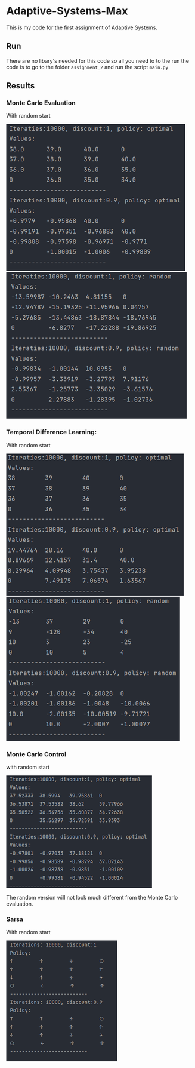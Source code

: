 # Adaptive-Systems-Max
This is my code for the first assignment of Adaptive Systems. 

## Run
There are no libary's needed for this code so all you need to to the run the code is to go to the folder `assignment_2`
and run the script `main.py`

## Results

### Monte Carlo Evaluation
With random start 

![mc optimal](https://github.com/Max2411/Adaptive-Systems-Max/blob/main/documentation_assignment_2/monte_carlo_evaluation_opt.PNG)
![mc random](https://github.com/Max2411/Adaptive-Systems-Max/blob/main/documentation_assignment_2/monte_carlo_evaluation_random.PNG)

### Temporal Difference Learning:
With random start 

![td optimal](https://github.com/Max2411/Adaptive-Systems-Max/blob/main/documentation_assignment_2/td_optimal.PNG)
![td random](https://github.com/Max2411/Adaptive-Systems-Max/blob/main/documentation_assignment_2/td_random.PNG)

### Monte Carlo Control
with random start

![mc optimal](https://github.com/Max2411/Adaptive-Systems-Max/blob/main/documentation_assignment_2/monte_carlo_control_opt.PNG)

The random version will not look much different from the Monte Carlo evaluation.

### Sarsa
With random start

![mc optimal](https://github.com/Max2411/Adaptive-Systems-Max/blob/main/documentation_assignment_2/sarsa.PNG)

